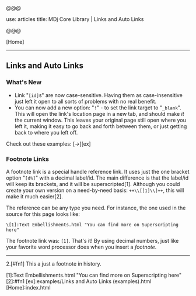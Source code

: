 @@@

use: articles
title: MDj Core Library | Links and Auto Links

@@@

[Home]

---

## Links and Auto Links

### What's New

- Link "`[id]`s" are now case-sensitive.  Having them as case-insensitive just left 
    it open to all sorts of problems with no real benefit.
- You can now add a new option: "`!`" - to set the link target to "`_blank`".  This will
    open the link's location page in a new tab, and should make *it* the current
    window.  This leaves your original page still open where you left it, making
    it easy to go back and forth between them, or just getting back to where
    you left off.

Check out these examples: [&rarr;][ex]

### Footnote Links

A footnote link is a special handle reference link.  It uses just the one bracket option 
"`[d%]`" with a decimal label/id.  The main difference is that the label/id will keep its 
brackets, and it will be superscripted[1].  Although you could create your own version
on a need-by-need basis: `++\\[[1]\\]++`, this will make it much easier[2].

The reference can be any type you need.  For instance, the one used in the source for this
page looks like:
```
\[1]:Text Embellishments.html "You can find more on Superscripting here"
```
The footnote link was: `[1]`.  That's it!  By using decimal numbers, just like your
favorite word processor does when you insert a _footnote_.

---

2.[#fn1] This a just a footnote in history.

[1]:Text Embellishments.html "You can find more on Superscripting here"
[2]:#fn1
[ex]:examples/Links and Auto Links (examples).html
[Home]:index.html
